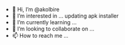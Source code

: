 - 👋 Hi, I’m @akolbire
- 👀 I’m interested in ... updating apk installer
- 🌱 I’m currently learning ...
- 💞️ I’m looking to collaborate on ...
- 📫 How to reach me ...

<!---
akolbire/akolbire is a ✨ special ✨ repository because its `README.md` (this file) appears on your GitHub profile.
You can click the Preview link to take a look at your changes.
--->
